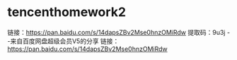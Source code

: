 # tencenthomework2   

链接：https://pan.baidu.com/s/14dapsZBv2Mse0hnzOMiRdw 
提取码：9u3j 
--来自百度网盘超级会员V5的分享                                                                 链接：https://pan.baidu.com/s/14dapsZBv2Mse0hnzOMiRdw 
